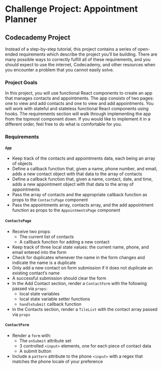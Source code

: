 # Challenge Project: Appointment Planner

## Codecademy Project

Instead of a step-by-step tutorial, this project contains a series of open-ended requirements which describe the project you’ll be building. There are many possible ways to correctly fulfill all of these requirements, and you should expect to use the internet, Codecademy, and other resources when you encounter a problem that you cannot easily solve.

### Project Goals

In this project, you will use functional React components to create an app that manages contacts and appointments. The app consists of two pages: one to view and add contacts and one to view and add appointments.
You will work with stateful and stateless functional React components using hooks. The requirements section will walk through implementing the app from the topmost component down. If you would like to implement it in a different order, feel free to do what is comfortable for you.

### Requirements 

#### <code>App</code>

- Keep track of the contacts and appointments data, each being an array of objects
- Define a callback function that, given a name, phone number, and email, adds a new contact object with that data to the array of contacts
- Define a callback function that, given a name, contact, date, and time, adds a new appointment object with that data to the array of appointments
- Pass the array of contacts and the appropriate callback function as props to the <code>ContactsPage</code> component
- Pass the appointments array, contacts array, and the add appointment function as props to the <code>AppointmentsPage</code> component

#### <code>ContactsPage</code>

- Receive two props:
    - The current list of contacts
    - A callback function for adding a new contact
- Keep track of three local state values: the current name, phone, and email entered into the form
- Check for duplicates whenever the name in the form changes and indicate the name is a duplicate
- Only add a new contact on form submission if it does not duplicate an existing contact’s name
- A successful submission should clear the form
- In the Add Contact section, render a <code>ContactForm</code> with the following passed via <code>props</code>:
    - local state variables
    - local state variable setter functions
    - <code>handleSubmit</code> callback function
- In the Contacts section, render a <code>TileList</code> with the contact array passed via <code>props</code>

#### <code>ContactForm</code>

- Render a <code>form</code> with:
    - The <code>onSubmit</code> attribute set
    - 3 controlled ```<input>``` elements, one for each piece of contact data
    - A submit button
- Include a <code>pattern</code> attribute to the phone ```<input>``` with a regex that matches the phone locale of your preference
